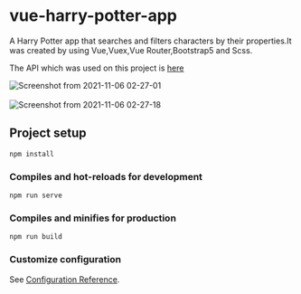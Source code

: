 # vue-harry-potter-app

A Harry Potter app that searches and filters characters by their properties.It was created by using Vue,Vuex,Vue Router,Bootstrap5 and Scss.

The API which was used on this project is <a href="https://hp-api.herokuapp.com/" target="_blank">here</a>

![Screenshot from 2021-11-06 02-27-01](https://user-images.githubusercontent.com/67799995/140588905-2cf81fcb-c28d-4cb9-9454-499f659f828f.png)
<br>
<br>
![Screenshot from 2021-11-06 02-27-18](https://user-images.githubusercontent.com/67799995/140588911-d2991656-2cd5-4dfe-9550-1cfa134bdd72.png)

## Project setup
```
npm install
```

### Compiles and hot-reloads for development
```
npm run serve
```

### Compiles and minifies for production
```
npm run build
```

### Customize configuration
See [Configuration Reference](https://cli.vuejs.org/config/).
